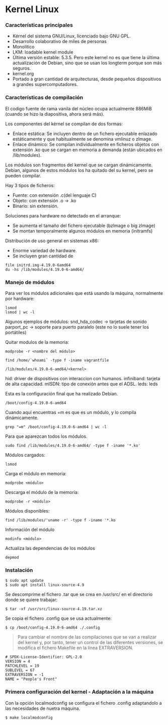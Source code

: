 # Kernel Linux

### Características principales
- Kérnel del sistema GNU/Linux, licenciado bajo GNU GPL. 
- Desarrollo colaborativo de miles de personas
- Monolítico
- LKM: loadable kernel module
- Última versión estable: 5.3.5. Pero este kernel no es que tiene la última actualización de Debian, sino que se usan los longterm porque son más seguros. 
- kernel.org
- Portado a gran cantidad de arquitecturas, desde pequeños dispositivos a grandes supercomputadores.


### Características de compilación
El codigo fuente de rama vanila del núcleo ocupa actualmente 886MiB (cuando se hizo la diapositiva, ahora será más).

Los componentes del kérnel se compilan de dos formas:
- Enlace estática: Se incluyen dentro de un fichero ejecutable enlazado estáticamente y que habitualmente se denomina vmlinuz o zlmage.
- Enlace dinámico: Se compilan individualmente en ficheros objetos con extensión .ko que se cargan en memoria a demanda (están ubicados en /lib/modules).

Los módulos son fragmentos del kernel que se cargan dinámicamente. Debian, algunos de estos módulos los ha quitado del su kernel, pero se pueden compilar.

Hay 3 tipos de ficheros:
- Fuente: con extensión .c(del lenguaje C)
- Objeto: con extensión .o -> .ko
- Binario: sin extensión.

Soluciones para hardware no detectado en el arranque:
- Se aumenta el tamaño del fichero ejecutable (bzlmage o big zlmage)
- Se montan temporalmente algunos módulos en memoria (initramfs)

Distribución de uso general en sistemas x86:
- Enorme variedad de hardware.
- Se incluyen gran cantidad de 

~~~
file initrd.img-4.19.0-6amd64
du -hs /lib/modules/4.19.0-6-amd64/
~~~

### Manejo de módulos
Para ver los módulos adicionales que está usando la máquina, normalmente por hardware:
~~~
lsmod
lsmod | wc -l 
~~~

Algunos ejemplos de módulos:
snd_hda_codec -> tarjetas de sonido
parport_pc -> soporte para puerto paralelo (este no lo suele tener los portátiles)

Quitar modulos de la memoria:
~~~
modprobe -r <nombre del módulo>
~~~

~~~
find /home/`whoami` -type f -iname vagrantfile
~~~

~~~
/lib/modules/4.19.0-6-amd64/<kernel>
~~~

hid: driver de dispositivos con interaccion con humanos. 
infiniband: tarjeta de alta capacidad.
mISDN: tipo de conexión antes que el ADSL.
leds: leds


Esta es la configuración final que ha realizado Debian.
~~~
/boot/config-4.19.0-6-amd64
~~~

Cuando aquí encuentras =m es que es un módulo, y lo compila dinámicamente. 
~~~
grep "=m" /boot/config-4.19.0-6-amd64 | wc -l
~~~

Para que aparezcan todos los módulos. 
~~~
sudo find /lib/modules/4.19.0-6-amd64/ -type f -iname '*.ko'
~~~

Módulos cargados:
~~~
lsmod
~~~

Carga el módulo en memoria:
~~~
modprobe <módulo>
~~~
Descarga el módulo de la memoria:
~~~
modprobe -r <módulo>
~~~

Módulos disponibles:
~~~
find /lib/modules/'uname -r' -type f -iname '*.ko
~~~

Información del módulo
~~~
modinfo <módulo>
~~~

Actualiza las dependencias de los módulos
~~~
depmod
~~~


### Instalación

~~~
$ sudo apt update
$ sudo apt install linux-source-4.9
~~~

Se descomprime el fichero .tar que se crea en /usr/src/ en el directorio donde se quiere trabajar:
~~~
$ tar -xf /usr/src/linux-source-4.19.tar.xz 
~~~

Se copia el fichero .config que se usa actualmente:
~~~
$ cp /boot/config-4.19.0-6-amd64 ./.config
~~~

> Para cambiar el nombre de las compilaciones que se van a realizar del kernel y, por tanto, tener un control de las diferentes versiones, se modifica el fichero Makefile en la línea EXTRAVERSION.
~~~
# SPDX-License-Identifier: GPL-2.0
VERSION = 4
PATCHLEVEL = 19
SUBLEVEL = 67
EXTRAVERSION = -1
NAME = "People's Front"
~~~



### Primera configuración del kernel - Adaptación a la máquina
Con la opción localmodconfig se configura el fichero .config adaptandolo a las necesidades de nuetra máquina. 
~~~
$ make localmodconfig







